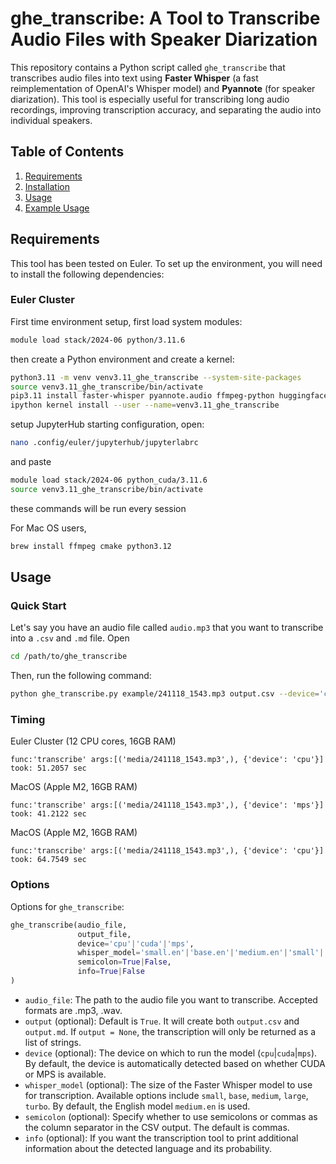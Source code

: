 # ghe_transcribe: A Tool to Transcribe Audio Files with Speaker Diarization

This repository contains a Python script called `ghe_transcribe` that transcribes audio files into text using **Faster Whisper** (a fast reimplementation of OpenAI's Whisper model) and **Pyannote** (for speaker diarization). This tool is especially useful for transcribing long audio recordings, improving transcription accuracy, and separating the audio into individual speakers.

## Table of Contents
1. [Requirements](#requirements)
2. [Installation](#installation)
3. [Usage](#usage)
4. [Example Usage](#example-usage)

## Requirements

This tool has been tested on Euler. To set up the environment, you will need to install the following dependencies:


### Euler Cluster

First time environment setup, first load system modules:
```bash
module load stack/2024-06 python/3.11.6
```
then create a Python environment and create a kernel:
```bash
python3.11 -m venv venv3.11_ghe_transcribe --system-site-packages
source venv3.11_ghe_transcribe/bin/activate
pip3.11 install faster-whisper pyannote.audio ffmpeg-python huggingface-hub
ipython kernel install --user --name=venv3.11_ghe_transcribe
```
setup JupyterHub starting configuration, open:

```bash
nano .config/euler/jupyterhub/jupyterlabrc
```
and paste
```bash
module load stack/2024-06 python_cuda/3.11.6
source venv3.11_ghe_transcribe/bin/activate
```
these commands will be run every session

For Mac OS users,
```bash
brew install ffmpeg cmake python3.12
```

## Usage

### Quick Start

Let's say you have an audio file called `audio.mp3` that you want to transcribe into a `.csv` and `.md` file. Open 

```bash
cd /path/to/ghe_transcribe
```

Then, run the following command:

```bash
python ghe_transcribe.py example/241118_1543.mp3 output.csv --device='cpu'
```

### Timing

Euler Cluster (12 CPU cores, 16GB RAM)
```
func:'transcribe' args:[('media/241118_1543.mp3',), {'device': 'cpu'}] took: 51.2057 sec
```

MacOS (Apple M2, 16GB RAM)
```
func:'transcribe' args:[('media/241118_1543.mp3',), {'device': 'mps'}] took: 41.2122 sec
```

MacOS (Apple M2, 16GB RAM)
```
func:'transcribe' args:[('media/241118_1543.mp3',), {'device': 'cpu'}] took: 64.7549 sec
```

### Options

Options for `ghe_transcribe`:

```python
ghe_transcribe(audio_file,
               output_file,
               device='cpu'|'cuda'|'mps',
               whisper_model='small.en'|'base.en'|'medium.en'|'small'|'base'|'medium'|'large'|'turbo',
               semicolon=True|False,
               info=True|False
)
```

- `audio_file`: The path to the audio file you want to transcribe. Accepted formats are .mp3, .wav.
- `output` (optional): Default is `True`. It will create both `output.csv` and `output.md`. If `output = None`, the transcription will only be returned as a list of strings.
- `device` (optional): The device on which to run the model (`cpu`|`cuda`|`mps`). By default, the device is automatically detected based on whether CUDA or MPS is available.
- `whisper_model` (optional): The size of the Faster Whisper model to use for transcription. Available options include `small`, `base`, `medium`, `large`, `turbo`. By default, the English model `medium.en` is used.
- `semicolon` (optional): Specify whether to use semicolons or commas as the column separator in the CSV output. The default is commas.
- `info` (optional): If you want the transcription tool to print additional information about the detected language and its probability.